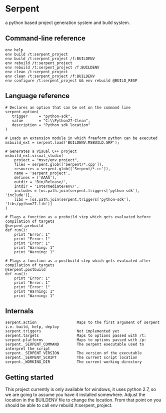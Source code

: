 # Serpent
a python based project generation system and build system.

## Command-line reference

```
env help
env build /t:serpent_project
env build /t:serpent_project /f:BUILDENV
env rebuild /t:serpent_project
env rebuild /t:serpent_project /f:BUILDENV
env clean /t:serpent_project
env clean /t:serpent_project /f:BUILDENV
env configure /t:serpent_project && env rebuild @BUILD_RESP
```

## Language reference

```
# Declares an option that can be set on the command line
serpent.option(
   trigger     = "python-sdk",
   value       = "C:\\Python27-Clean",
   description = "Python sdk location"
)

# Loads an extension module in which freeform python can be executed 
msbuild_ext = serpent.load('BUILDENV.MSBUILD.SRP');

# Generates a Visual C++ project
msbuild_ext.visual_studio(
	project = "msvc/env.project",
	files = serpent.glob(['Serpent/*.cpp']),
	resources = serpent.glob(['Serpent/*.rc']),
	name = 'serpent_project',
	defines = ['AAAA'],
	outdir = 'Bin/Release/',
	intdir = 'Intermediate/env/',
	includes = [os.path.join(serpent.triggers['python-sdk'], 'include')],
	libs = [os.path.join(serpent.triggers['python-sdk'], 'libs/python27.lib')]
)

# Flags a function as a prebuild step which gets evaluated before compilation of targets
@serpent.prebuild
def run():
	print "Error: 1"
	print "Error: 1"
	print "Error: 1"
	print "Warning: 1"
	print "Warning: 1"

# Flags a function as a postbuild step which gets evaluated after compilation of targets
@serpent.postbuild
def run():
	print "Error: 1"
	print "Error: 1"
	print "Error: 1"
	print "Warning: 1"
	print "Warning: 1"
```

## Internals

```
serpent.action					Maps to the first argument of serpent i.e. build, help, deploy
serpent.triggers				Not implemented yet
serpent.targets					Maps to options passed with /t:
serpent.platforms				Maps to options passed with /p:
serpent._SERPENT_COMMAND		The serpent executable used to interpret the script
serpent._SERPENT_VERSION		The version of the executable
serpent._SERPENT_SCRIPT			The current script location
serpent._WORKING_DIR			The current working directory
```

## Getting started

This project currently is only available for windows, it uses python 2.7, so we are going to assume you have it installed somewhere.  Adjust the location in the BUILDENV file to change the location. From that point on you should be able to call env rebuild /t:serpent_project.
